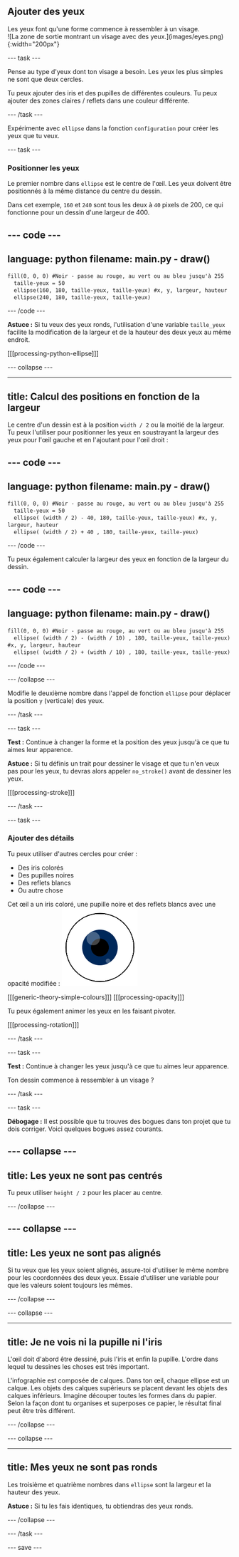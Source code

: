 ## Ajouter des yeux

<div style="display: flex; flex-wrap: wrap">
<div style="flex-basis: 200px; flex-grow: 1; margin-right: 15px;">
Les yeux font qu'une forme commence à ressembler à un visage.
</div>
<div>
![La zone de sortie montrant un visage avec des yeux.](images/eyes.png){:width="200px"}
</div>
</div>

--- task ---

Pense au type d'yeux dont ton visage a besoin. Les yeux les plus simples ne sont que deux cercles.

Tu peux ajouter des iris et des pupilles de différentes couleurs. Tu peux ajouter des zones claires / reflets dans une couleur différente.

--- /task ---

Expérimente avec `ellipse` dans la fonction `configuration` pour créer les yeux que tu veux.

--- task ---

### Positionner les yeux

Le premier nombre dans `ellipse` est le centre de l'œil. Les yeux doivent être positionnés à la même distance du centre du dessin.

Dans cet exemple, `160` et `240` sont tous les deux à `40` pixels de 200, ce qui fonctionne pour un dessin d'une largeur de 400.

--- code ---
---
language: python
filename: main.py - draw()
---

    fill(0, 0, 0) #Noir - passe au rouge, au vert ou au bleu jusqu'à 255
      taille-yeux = 50
      ellipse(160, 180, taille-yeux, taille-yeux) #x, y, largeur, hauteur
      ellipse(240, 180, taille-yeux, taille-yeux)

--- /code ---

**Astuce :** Si tu veux des yeux ronds, l'utilisation d'une variable `taille_yeux` facilite la modification de la largeur et de la hauteur des deux yeux au même endroit.

[[[processing-python-ellipse]]]

--- collapse ---

---
title: Calcul des positions en fonction de la largeur
---

Le centre d'un dessin est à la position `width / 2` ou la moitié de la largeur. Tu peux l'utiliser pour positionner les yeux en soustrayant la largeur des yeux pour l'œil gauche et en l'ajoutant pour l'œil droit :

--- code ---
---
language: python
filename: main.py - draw()
---

    fill(0, 0, 0) #Noir - passe au rouge, au vert ou au bleu jusqu'à 255
      taille-yeux = 50
      ellipse( (width / 2) - 40, 180, taille-yeux, taille-yeux) #x, y, largeur, hauteur
      ellipse( (width / 2) + 40 , 180, taille-yeux, taille-yeux)

--- /code ---

Tu peux également calculer la largeur des yeux en fonction de la largeur du dessin.

--- code ---
---
language: python
filename: main.py - draw()
---

    fill(0, 0, 0) #Noir - passe au rouge, au vert ou au bleu jusqu'à 255
      ellipse( (width / 2) - (width / 10) , 180, taille-yeux, taille-yeux) #x, y, largeur, hauteur
      ellipse( (width / 2) + (width / 10) , 180, taille-yeux, taille-yeux)

--- /code ---

--- /collapse ---

Modifie le deuxième nombre dans l'appel de fonction `ellipse` pour déplacer la position `y` (verticale) des yeux.

--- /task ---

--- task ---

**Test :** Continue à changer la forme et la position des yeux jusqu'à ce que tu aimes leur apparence.

**Astuce :** Si tu définis un trait pour dessiner le visage et que tu n'en veux pas pour les yeux, tu devras alors appeler `no_stroke()` avant de dessiner les yeux.

[[[processing-stroke]]]

--- /task ---

--- task ---

### Ajouter des détails

Tu peux utiliser d'autres cercles pour créer :
+ Des iris colorés
+ Des pupilles noires
+ Des reflets blancs
+ Ou autre chose

Cet œil a un iris coloré, une pupille noire et des reflets blancs avec une opacité modifiée : ![La zone de sortie montrant un œil avec des reflets au-dessus de la pupille et de l'iris.](images/catchlights.png)

\[[[generic-theory-simple-colours]]\] \[[[processing-opacity\]]]

Tu peux également animer les yeux en les faisant pivoter.

[[[processing-rotation]]]

--- /task ---

--- task ---

**Test :** Continue à changer les yeux jusqu'à ce que tu aimes leur apparence.

Ton dessin commence à ressembler à un visage ?

--- /task ---

--- task ---

**Débogage :** Il est possible que tu trouves des bogues dans ton projet que tu dois corriger. Voici quelques bogues assez courants.

--- collapse ---
---
title: Les yeux ne sont pas centrés
---

Tu peux utiliser `height / 2` pour les placer au centre.

--- /collapse ---

--- collapse ---
---
title: Les yeux ne sont pas alignés
---

Si tu veux que les yeux soient alignés, assure-toi d'utiliser le même nombre pour les coordonnées des deux yeux. Essaie d'utiliser une variable pour que les valeurs soient toujours les mêmes.

--- /collapse ---

--- collapse ---

---
title: Je ne vois ni la pupille ni l'iris
---

L'œil doit d'abord être dessiné, puis l'iris et enfin la pupille. L'ordre dans lequel tu dessines les choses est très important.

L'infographie est composée de calques. Dans ton œil, chaque ellipse est un calque. Les objets des calques supérieurs se placent devant les objets des calques inférieurs. Imagine découper toutes les formes dans du papier. Selon la façon dont tu organises et superposes ce papier, le résultat final peut être très différent.

--- /collapse ---

--- collapse ---

---
title: Mes yeux ne sont pas ronds
---

Les troisième et quatrième nombres dans `ellipse` sont la largeur et la hauteur des yeux.

**Astuce :** Si tu les fais identiques, tu obtiendras des yeux ronds.

--- /collapse ---


--- /task ---

--- save ---
